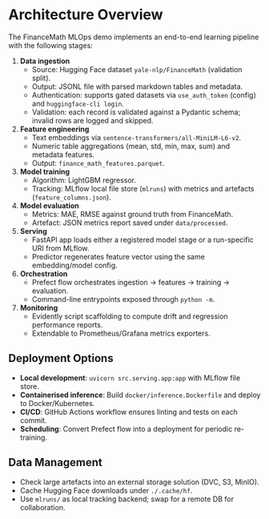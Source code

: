 # Architecture Overview

The FinanceMath MLOps demo implements an end-to-end learning pipeline with the following stages:

1. **Data ingestion**
   - Source: Hugging Face dataset `yale-nlp/FinanceMath` (validation split).
   - Output: JSONL file with parsed markdown tables and metadata.
   - Authentication: supports gated datasets via `use_auth_token` (config) and `huggingface-cli login`.
   - Validation: each record is validated against a Pydantic schema; invalid rows are logged and skipped.
2. **Feature engineering**
   - Text embeddings via `sentence-transformers/all-MiniLM-L6-v2`.
   - Numeric table aggregations (mean, std, min, max, sum) and metadata features.
   - Output: `finance_math_features.parquet`.
3. **Model training**
   - Algorithm: LightGBM regressor.
   - Tracking: MLflow local file store (`mlruns`) with metrics and artefacts (`feature_columns.json`).
4. **Model evaluation**
   - Metrics: MAE, RMSE against ground truth from FinanceMath.
   - Artefact: JSON metrics report saved under `data/processed`.
5. **Serving**
   - FastAPI app loads either a registered model stage or a run-specific URI from MLflow.
   - Predictor regenerates feature vector using the same embedding/model config.
6. **Orchestration**
   - Prefect flow orchestrates ingestion -> features -> training -> evaluation.
   - Command-line entrypoints exposed through `python -m`.
7. **Monitoring**
   - Evidently script scaffolding to compute drift and regression performance reports.
   - Extendable to Prometheus/Grafana metrics exporters.

## Deployment Options
- **Local development**: `uvicorn src.serving.app:app` with MLflow file store.
- **Containerised inference**: Build `docker/inference.Dockerfile` and deploy to Docker/Kubernetes.
- **CI/CD**: GitHub Actions workflow ensures linting and tests on each commit.
- **Scheduling**: Convert Prefect flow into a deployment for periodic re-training.

## Data Management
- Check large artefacts into an external storage solution (DVC, S3, MinIO).
- Cache Hugging Face downloads under `./.cache/hf`.
- Use `mlruns/` as local tracking backend; swap for a remote DB for collaboration.
